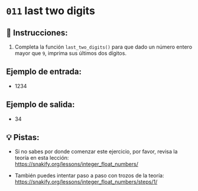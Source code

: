 # `011` last two digits

## 📝 Instrucciones:

1. Completa la función `last_two_digits()` para que dado un número entero mayor que `9`, imprima sus últimos dos dígitos.

## Ejemplo de entrada:

+ 1234

## Ejemplo de salida:

+ 34

## 💡 Pistas:

+ Si no sabes por donde comenzar este ejercicio, por favor, revisa la teoría en esta lección: https://snakify.org/lessons/integer_float_numbers/

+ También puedes intentar paso a paso con trozos de la teoría: https://snakify.org/lessons/integer_float_numbers/steps/1/